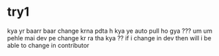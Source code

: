 # try1
kya yr baarr baar change krna pdta h
kya ye auto pull ho gya ???
um um pehle mai dev pe change kr ra tha kya ??
if i change in dev then will i be able to change in contributor
